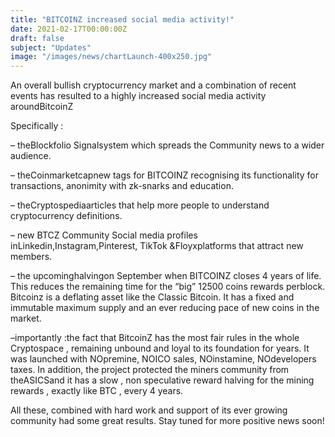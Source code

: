```yaml
---
title: "BITCOINZ increased social media activity!"
date: 2021-02-17T00:00:00Z
draft: false
subject: "Updates"
image: "/images/news/chartLaunch-400x250.jpg"
---
```


An overall bullish cryptocurrency market and a combination of recent events has resulted to a highly increased social media activity aroundBitcoinZ

Specifically :

– theBlockfolio Signalsystem which spreads the Community news to a wider audience.

– theCoinmarketcapnew tags for BITCOINZ recognising its functionality for transactions, anonimity with zk-snarks and education.

– theCryptospediaarticles that help more people to understand cryptocurrency definitions.

– new BTCZ Community Social media profiles inLinkedin,Instagram,Pinterest, TikTok &Floyxplatforms that attract new members.

– the upcominghalvingon September when BITCOINZ closes 4 years of life. This reduces the remaining time for the “big” 12500 coins rewards perblock. Bitcoinz is a deflating asset like the Classic Bitcoin. It has a fixed and immutable maximum supply and an ever reducing pace of new coins in the market.

–importantly :the fact that BitcoinZ has the most fair rules in the whole Cryptospace , remaining unbound and loyal to its foundation for years. It was launched with NOpremine, NOICO sales, NOinstamine, NOdevelopers taxes. In addition, the project protected the miners community from theASICSand it has a slow , non speculative reward halving for the mining rewards , exactly like BTC , every 4 years.

All these, combined with hard work and support of its ever growing community had some great results. Stay tuned for more positive news soon!
